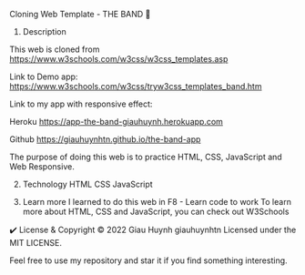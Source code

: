 Cloning Web Template - THE BAND 🥁

1. Description

  This web is cloned from https://www.w3schools.com/w3css/w3css_templates.asp

  Link to Demo app: https://www.w3schools.com/w3css/tryw3css_templates_band.htm

  Link to my app with responsive effect: 
  
  Heroku
  https://app-the-band-giauhuynh.herokuapp.com
  
  Github
  https://giauhuynhtn.github.io/the-band-app

  The purpose of doing this web is to practice HTML, CSS, JavaScript and Web Responsive.

2. Technology
  HTML CSS JavaScript

3. Learn more
  I learned to do this web in F8 - Learn code to work
  To learn more about HTML, CSS and JavaScript, you can check out W3Schools
  
  ✔️ License & Copyright
  © 2022 Giau Huynh giauhuynhtn Licensed under the MIT LICENSE.

  Feel free to use my repository and star it if you find something interesting.
